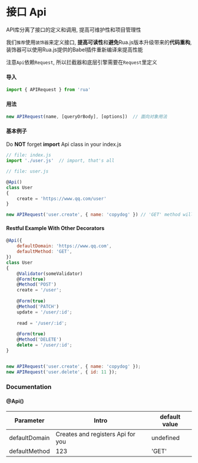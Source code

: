 # 接口 Api
API库分离了接口的定义和调用, 提高可维护性和项目管理性

我们`推荐`使用`装饰器`来定义接口, **提高可读性**和**避免**Rua.js版本升级带来的**代码重构**,
装饰器可以使用Rua.js提供的Babel插件重新编译来提高性能

注意`Api`依赖`Request`, 所以拦截器和底层引擎需要在`Request`里定义

#### 导入
```javascript
import { APIRequest } from 'rua'
```

#### 用法
```javascript
new APIRequest(name, [queryOrBody], [options])  // 面向对象用法
```

#### 基本例子

Do **NOT** forget **import** Api class in your index.js

```javascript
// file: index.js
import './user.js'  // import, that's all
```

```javascript
// file: user.js

@Api()
class User
{
    create = 'https://www.qq.com/user'
}

new APIRequest('user.create', { name: 'copydog' }) // 'GET' method will be used

```

#### Restful Example With Other Decorators
```javascript
@Api({
    defaultDomain: 'https://www.qq.com',
    defaultMethod: 'GET',
})
class User
{
    @Validator(someValidator)
    @Form(true)
    @Method('POST')
    create = '/user';
    
    @Form(true)
    @Method('PATCH')
    update = '/user/:id';
    
    read = '/user/:id';
    
    @Form(true)
    @Method('DELETE')
    delete = '/user/:id';
}


new APIRequest('user.create', { name: 'copydog' });
new APIRequest('user.delete', { id: 11 });
```

### Documentation

#### @Api()

Parameter|Intro|default value
---------|-----|-------------
defaultDomain|Creates and registers Api for you|undefined
defaultMethod|123|'GET'